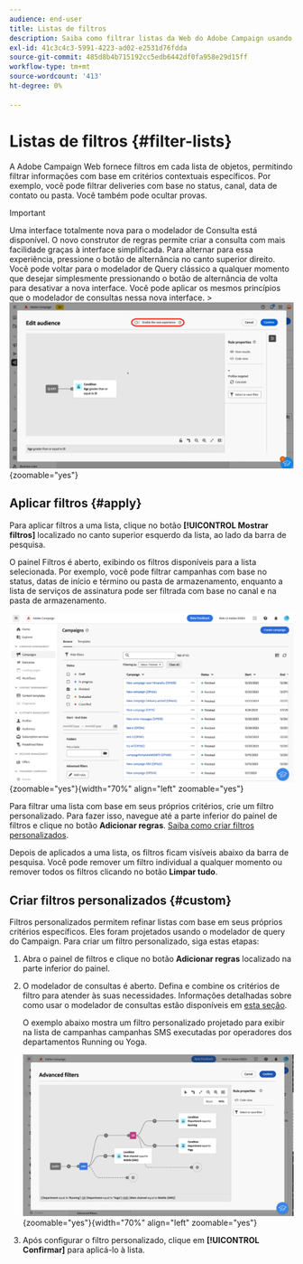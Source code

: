 ```yaml
---
audience: end-user
title: Listas de filtros
description: Saiba como filtrar listas da Web do Adobe Campaign usando filtros incorporados e personalizados.
exl-id: 41c3c4c3-5991-4223-ad02-e2531d76fdda
source-git-commit: 485d8b4b715192cc5edb6442df0fa958e29d15ff
workflow-type: tm+mt
source-wordcount: '413'
ht-degree: 0%

---
```


# Listas de filtros {#filter-lists}

A Adobe Campaign Web fornece filtros em cada lista de objetos, permitindo filtrar informações com base em critérios contextuais específicos. Por exemplo, você pode filtrar deliveries com base no status, canal, data de contato ou pasta. Você também pode ocultar provas.

>[!IMPORTANT]
>
>Uma interface totalmente nova para o modelador de Consulta está disponível. O novo construtor de regras permite criar a consulta com mais facilidade graças à interface simplificada. Para alternar para essa experiência, pressione o botão de alternância no canto superior direito. Você pode voltar para o modelador de Query clássico a qualquer momento que desejar simplesmente pressionando o botão de alternância de volta para desativar a nova interface. Você pode aplicar os mesmos princípios que o modelador de consultas nessa nova interface.
>&#x200B;>![Imagem mostrando a alternância para a nova interface do construtor de regras](assets/query-modeler-toggle.png){zoomable="yes"}

## Aplicar filtros {#apply}

Para aplicar filtros a uma lista, clique no botão **[!UICONTROL Mostrar filtros]** localizado no canto superior esquerdo da lista, ao lado da barra de pesquisa.

O painel Filtros é aberto, exibindo os filtros disponíveis para a lista selecionada. Por exemplo, você pode filtrar campanhas com base no status, datas de início e término ou pasta de armazenamento, enquanto a lista de serviços de assinatura pode ser filtrada com base no canal e na pasta de armazenamento.

![Painel de filtros mostrando os filtros disponíveis para listas](assets/filters-pane.png){zoomable="yes"}{width="70%" align="left" zoomable="yes"}

Para filtrar uma lista com base em seus próprios critérios, crie um filtro personalizado. Para fazer isso, navegue até a parte inferior do painel de filtros e clique no botão **Adicionar regras**. [Saiba como criar filtros personalizados](#custom).

Depois de aplicados a uma lista, os filtros ficam visíveis abaixo da barra de pesquisa. Você pode remover um filtro individual a qualquer momento ou remover todos os filtros clicando no botão **Limpar tudo**.

## Criar filtros personalizados {#custom}

Filtros personalizados permitem refinar listas com base em seus próprios critérios específicos. Eles foram projetados usando o modelador de query do Campaign. Para criar um filtro personalizado, siga estas etapas:

1. Abra o painel de filtros e clique no botão **Adicionar regras** localizado na parte inferior do painel.

1. O modelador de consultas é aberto. Defina e combine os critérios de filtro para atender às suas necessidades. Informações detalhadas sobre como usar o modelador de consultas estão disponíveis em [esta seção](../query/query-modeler-overview.md).

   O exemplo abaixo mostra um filtro personalizado projetado para exibir na lista de campanhas campanhas SMS executadas por operadores dos departamentos Running ou Yoga.

   ![Exemplo de filtro personalizado mostrando campanhas de SMS filtradas por departamento](assets/filters-sample.png){zoomable="yes"}{width="70%" align="left" zoomable="yes"}

1. Após configurar o filtro personalizado, clique em **[!UICONTROL Confirmar]** para aplicá-lo à lista.